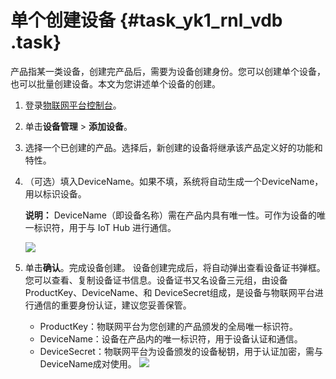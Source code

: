 # 单个创建设备 {#task_yk1_rnl_vdb .task}

产品指某一类设备，创建完产品后，需要为设备创建身份。您可以创建单个设备，也可以批量创建设备。本文为您讲述单个设备的创建。

1.   登录[物联网平台控制台](http://iot.console.aliyun.com/)。 
2.  单击**设备管理** \> **添加设备**。 
3.  选择一个已创建的产品。选择后，新创建的设备将继承该产品定义好的功能和特性。 
4.  （可选）填入DeviceName。如果不填，系统将自动生成一个DeviceName，用以标识设备。 

    **说明：** DeviceName（即设备名称）需在产品内具有唯一性。可作为设备的唯一标识符，用于与 IoT Hub 进行通信。

    ![](http://static-aliyun-doc.oss-cn-hangzhou.aliyuncs.com/assets/img/12828/15366486332540_zh-CN.png)

5.  单击**确认**。完成设备创建。 设备创建完成后，将自动弹出查看设备证书弹框。您可以查看、复制设备证书信息。设备证书又名设备三元组，由设备 ProductKey、DeviceName、和 DeviceSecret组成，是设备与物联网平台进行通信的重要身份认证，建议您妥善保管。

    -   ProductKey：物联网平台为您创建的产品颁发的全局唯一标识符。
    -   DeviceName：设备在产品内的唯一标识符，用于设备认证和通信。
    -   DeviceSecret：物联网平台为设备颁发的设备秘钥，用于认证加密，需与DeviceName成对使用。
    ![](http://static-aliyun-doc.oss-cn-hangzhou.aliyuncs.com/assets/img/12828/15366486332569_zh-CN.jpg)


